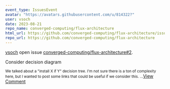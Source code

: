 ```yaml
---
event_type: IssuesEvent
avatar: "https://avatars.githubusercontent.com/u/814322?"
user: vsoch
date: 2023-08-21
repo_name: converged-computing/flux-architecture
html_url: https://github.com/converged-computing/flux-architecture/issues/2
repo_url: https://github.com/converged-computing/flux-architecture
---
```


<a href='https://github.com/vsoch' target='_blank'>vsoch</a> open issue <a href='https://github.com/converged-computing/flux-architecture/issues/2' target='_blank'>converged-computing/flux-architecture#2</a>.

<p>Consider decision diagram</p><small>We talked about a "install X if Y" decision tree. I'm not sure there is a ton of complexity here, but I wanted to post some links that could be useful if we consider this....</small><a href='https://github.com/converged-computing/flux-architecture/issues/2' target='_blank'>View Comment</a>